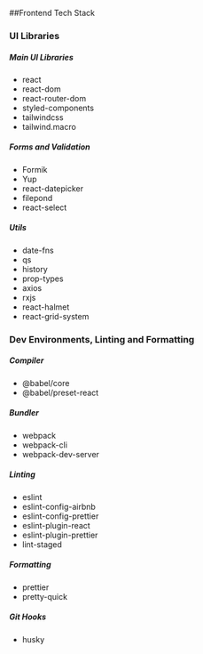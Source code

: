 ##Frontend Tech Stack

### UI Libraries

##### Main UI Libraries
- react
- react-dom
- react-router-dom
- styled-components
- tailwindcss
- tailwind.macro

##### Forms and Validation
- Formik
- Yup
- react-datepicker
- filepond
- react-select

##### Utils
- date-fns
- qs
- history
- prop-types
- axios
- rxjs
- react-halmet
- react-grid-system


### Dev Environments, Linting and Formatting

##### Compiler
- @babel/core
- @babel/preset-react

##### Bundler
- webpack
- webpack-cli
- webpack-dev-server

##### Linting
- eslint
- eslint-config-airbnb
- eslint-config-prettier
- eslint-plugin-react
- eslint-plugin-prettier
- lint-staged

##### Formatting
- prettier
- pretty-quick

##### Git Hooks
- husky